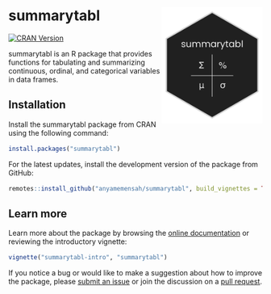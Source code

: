 
<!-- README.md is generated from README.Rmd. Please edit that file -->

# summarytabl <img src="man/figures/logo.png" width = "200px" align = "right">

<!-- badges: start -->

[![CRAN
Version](https://www.r-pkg.org/badges/version/summarytabl)](https://CRAN.R-project.org/package=summarytabl)
<!-- badges: end -->

summarytabl is an R package that provides functions for tabulating and
summarizing continuous, ordinal, and categorical variables in data
frames.

## Installation

Install the summarytabl package from CRAN using the following command:

``` r
install.packages("summarytabl")
```

For the latest updates, install the development version of the package
from GitHub:

``` r
remotes::install_github("anyamemensah/summarytabl", build_vignettes = TRUE)
```

## Learn more

Learn more about the package by browsing the [online
documentation](https://anyamemensah.github.io/summarytabl/) or reviewing
the introductory vignette:

``` r
vignette("summarytabl-intro", "summarytabl")
```

If you notice a bug or would like to make a suggestion about how to
improve the package, please [submit an
issue](https://github.com/anyamemensah/summarytabl/issues) or join the
discussion on a [pull
request](https://github.com/anyamemensah/summarytabl/pulls).
